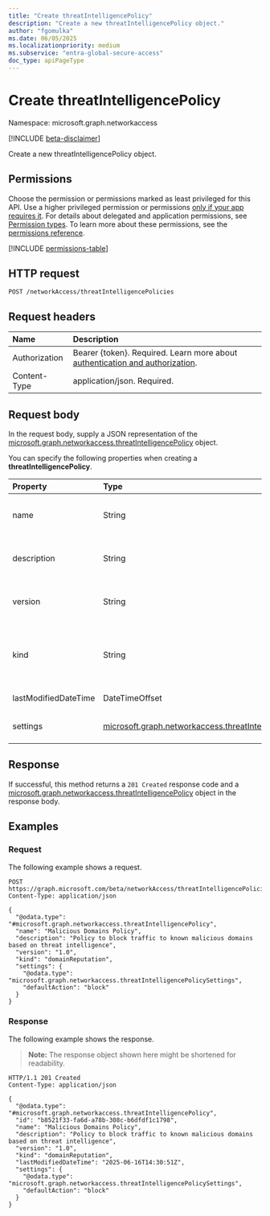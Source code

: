 ```yaml
---
title: "Create threatIntelligencePolicy"
description: "Create a new threatIntelligencePolicy object."
author: "fgomulka"
ms.date: 06/05/2025
ms.localizationpriority: medium
ms.subservice: "entra-global-secure-access"
doc_type: apiPageType
---
```


# Create threatIntelligencePolicy

Namespace: microsoft.graph.networkaccess

[!INCLUDE [beta-disclaimer](../../includes/beta-disclaimer.md)]

Create a new threatIntelligencePolicy object.

## Permissions

Choose the permission or permissions marked as least privileged for this API. Use a higher privileged permission or permissions [only if your app requires it](/graph/permissions-overview#best-practices-for-using-microsoft-graph-permissions). For details about delegated and application permissions, see [Permission types](/graph/permissions-overview#permission-types). To learn more about these permissions, see the [permissions reference](/graph/permissions-reference).

<!-- {
  "blockType": "permissions",
  "name": "networkaccess-networkaccessroot-post-threatintelligencepolicies-permissions"
}
-->
[!INCLUDE [permissions-table](../includes/permissions/networkaccess-networkaccessroot-post-threatintelligencepolicies-permissions.md)]

## HTTP request

<!-- {
  "blockType": "ignored"
}
-->
``` http
POST /networkAccess/threatIntelligencePolicies
```

## Request headers

|Name|Description|
|:---|:---|
|Authorization|Bearer {token}. Required. Learn more about [authentication and authorization](/graph/auth/auth-concepts).|
|Content-Type|application/json. Required.|

## Request body

In the request body, supply a JSON representation of the [microsoft.graph.networkaccess.threatIntelligencePolicy](../resources/networkaccess-threatintelligencepolicy.md) object.

You can specify the following properties when creating a **threatIntelligencePolicy**.

|Property|Type|Description|
|:---|:---|:---|
|name|String|The display name of the threat intelligence policy. Inherited from [microsoft.graph.networkaccess.policy](../resources/networkaccess-policy.md). Required.|
|description|String|A description of the threat intelligence policy. Inherited from [microsoft.graph.networkaccess.policy](../resources/networkaccess-policy.md). Optional.|
|version|String|The version of the policy, used for tracking changes. Inherited from [microsoft.graph.networkaccess.policy](../resources/networkaccess-policy.md). Required.|
|kind|String|The kind of policy. For threat intelligence policies, this is a specific value denoting the threat intelligence type. Inherited from [microsoft.graph.networkaccess.policy](../resources/networkaccess-policy.md). Required.|
|lastModifiedDateTime|DateTimeOffset|The date and time when the policy was last modified. Required.|
|settings|[microsoft.graph.networkaccess.threatIntelligencePolicySettings](../resources/networkaccess-threatintelligencepolicysettings.md)|Settings that define how the threat intelligence policy operates and evaluates threats. Required.|



## Response

If successful, this method returns a `201 Created` response code and a [microsoft.graph.networkaccess.threatIntelligencePolicy](../resources/networkaccess-threatintelligencepolicy.md) object in the response body.

## Examples

### Request

The following example shows a request.
<!-- {
  "blockType": "request",
  "name": "create_threatintelligencepolicy_from_"
}
-->
``` http
POST https://graph.microsoft.com/beta/networkAccess/threatIntelligencePolicies
Content-Type: application/json

{
  "@odata.type": "#microsoft.graph.networkaccess.threatIntelligencePolicy",
  "name": "Malicious Domains Policy",
  "description": "Policy to block traffic to known malicious domains based on threat intelligence",
  "version": "1.0",
  "kind": "domainReputation",
  "settings": {
    "@odata.type": "microsoft.graph.networkaccess.threatIntelligencePolicySettings",
    "defaultAction": "block"
  }
}
```


### Response

The following example shows the response.
>**Note:** The response object shown here might be shortened for readability.
<!-- {
  "blockType": "response",
  "truncated": true,
  "@odata.type": "microsoft.graph.networkaccess.threatIntelligencePolicy"
}
-->
``` http
HTTP/1.1 201 Created
Content-Type: application/json

{
  "@odata.type": "#microsoft.graph.networkaccess.threatIntelligencePolicy",
  "id": "b8521f33-fa6d-a78b-308c-b6dfdf1c1798",
  "name": "Malicious Domains Policy",
  "description": "Policy to block traffic to known malicious domains based on threat intelligence",
  "version": "1.0",
  "kind": "domainReputation",
  "lastModifiedDateTime": "2025-06-16T14:30:51Z",
  "settings": {
    "@odata.type": "microsoft.graph.networkaccess.threatIntelligencePolicySettings",
    "defaultAction": "block"
  }
}
```

